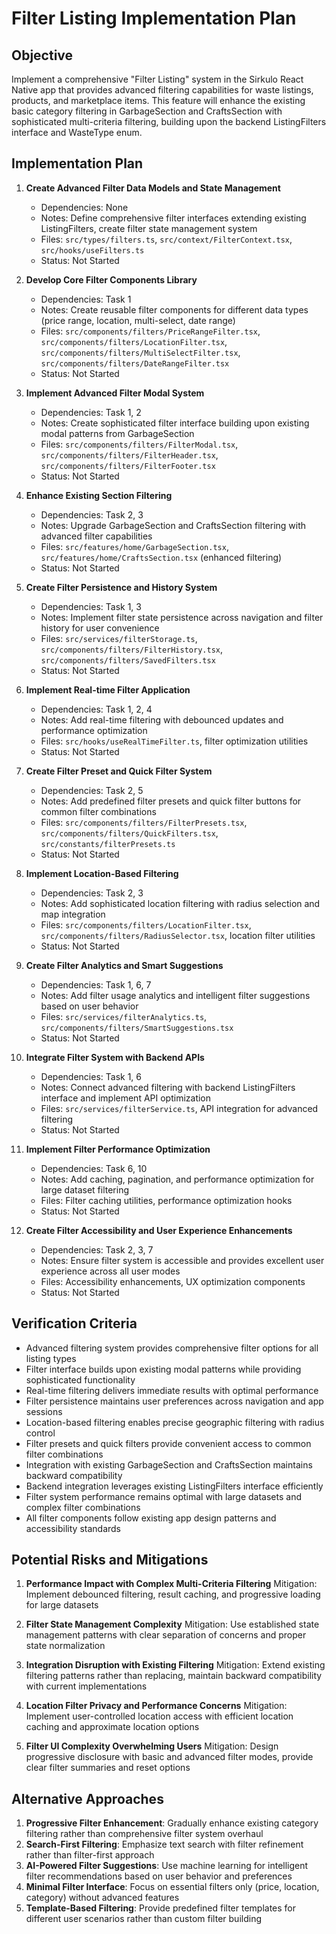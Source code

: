# Filter Listing Implementation Plan

## Objective
Implement a comprehensive "Filter Listing" system in the Sirkulo React Native app that provides advanced filtering capabilities for waste listings, products, and marketplace items. This feature will enhance the existing basic category filtering in GarbageSection and CraftsSection with sophisticated multi-criteria filtering, building upon the backend ListingFilters interface and WasteType enum.

## Implementation Plan

1. **Create Advanced Filter Data Models and State Management**
   - Dependencies: None
   - Notes: Define comprehensive filter interfaces extending existing ListingFilters, create filter state management system
   - Files: `src/types/filters.ts`, `src/context/FilterContext.tsx`, `src/hooks/useFilters.ts`
   - Status: Not Started

2. **Develop Core Filter Components Library**
   - Dependencies: Task 1
   - Notes: Create reusable filter components for different data types (price range, location, multi-select, date range)
   - Files: `src/components/filters/PriceRangeFilter.tsx`, `src/components/filters/LocationFilter.tsx`, `src/components/filters/MultiSelectFilter.tsx`, `src/components/filters/DateRangeFilter.tsx`
   - Status: Not Started

3. **Implement Advanced Filter Modal System**
   - Dependencies: Task 1, 2
   - Notes: Create sophisticated filter interface building upon existing modal patterns from GarbageSection
   - Files: `src/components/filters/FilterModal.tsx`, `src/components/filters/FilterHeader.tsx`, `src/components/filters/FilterFooter.tsx`
   - Status: Not Started

4. **Enhance Existing Section Filtering**
   - Dependencies: Task 2, 3
   - Notes: Upgrade GarbageSection and CraftsSection filtering with advanced filter capabilities
   - Files: `src/features/home/GarbageSection.tsx`, `src/features/home/CraftsSection.tsx` (enhanced filtering)
   - Status: Not Started

5. **Create Filter Persistence and History System**
   - Dependencies: Task 1, 3
   - Notes: Implement filter state persistence across navigation and filter history for user convenience
   - Files: `src/services/filterStorage.ts`, `src/components/filters/FilterHistory.tsx`, `src/components/filters/SavedFilters.tsx`
   - Status: Not Started

6. **Implement Real-time Filter Application**
   - Dependencies: Task 1, 2, 4
   - Notes: Add real-time filtering with debounced updates and performance optimization
   - Files: `src/hooks/useRealTimeFilter.ts`, filter optimization utilities
   - Status: Not Started

7. **Create Filter Preset and Quick Filter System**
   - Dependencies: Task 2, 5
   - Notes: Add predefined filter presets and quick filter buttons for common filter combinations
   - Files: `src/components/filters/FilterPresets.tsx`, `src/components/filters/QuickFilters.tsx`, `src/constants/filterPresets.ts`
   - Status: Not Started

8. **Implement Location-Based Filtering**
   - Dependencies: Task 2, 3
   - Notes: Add sophisticated location filtering with radius selection and map integration
   - Files: `src/components/filters/LocationFilter.tsx`, `src/components/filters/RadiusSelector.tsx`, location filter utilities
   - Status: Not Started

9. **Create Filter Analytics and Smart Suggestions**
   - Dependencies: Task 1, 6, 7
   - Notes: Add filter usage analytics and intelligent filter suggestions based on user behavior
   - Files: `src/services/filterAnalytics.ts`, `src/components/filters/SmartSuggestions.tsx`
   - Status: Not Started

10. **Integrate Filter System with Backend APIs**
    - Dependencies: Task 1, 6
    - Notes: Connect advanced filtering with backend ListingFilters interface and implement API optimization
    - Files: `src/services/filterService.ts`, API integration for advanced filtering
    - Status: Not Started

11. **Implement Filter Performance Optimization**
    - Dependencies: Task 6, 10
    - Notes: Add caching, pagination, and performance optimization for large dataset filtering
    - Files: Filter caching utilities, performance optimization hooks
    - Status: Not Started

12. **Create Filter Accessibility and User Experience Enhancements**
    - Dependencies: Task 2, 3, 7
    - Notes: Ensure filter system is accessible and provides excellent user experience across all user modes
    - Files: Accessibility enhancements, UX optimization components
    - Status: Not Started

## Verification Criteria
- Advanced filtering system provides comprehensive filter options for all listing types
- Filter interface builds upon existing modal patterns while providing sophisticated functionality
- Real-time filtering delivers immediate results with optimal performance
- Filter persistence maintains user preferences across navigation and app sessions
- Location-based filtering enables precise geographic filtering with radius control
- Filter presets and quick filters provide convenient access to common filter combinations
- Integration with existing GarbageSection and CraftsSection maintains backward compatibility
- Backend integration leverages existing ListingFilters interface efficiently
- Filter system performance remains optimal with large datasets and complex filter combinations
- All filter components follow existing app design patterns and accessibility standards

## Potential Risks and Mitigations

1. **Performance Impact with Complex Multi-Criteria Filtering**
   Mitigation: Implement debounced filtering, result caching, and progressive loading for large datasets

2. **Filter State Management Complexity**
   Mitigation: Use established state management patterns with clear separation of concerns and proper state normalization

3. **Integration Disruption with Existing Filtering**
   Mitigation: Extend existing filtering patterns rather than replacing, maintain backward compatibility with current implementations

4. **Location Filter Privacy and Performance Concerns**
   Mitigation: Implement user-controlled location access with efficient location caching and approximate location options

5. **Filter UI Complexity Overwhelming Users**
   Mitigation: Design progressive disclosure with basic and advanced filter modes, provide clear filter summaries and reset options

## Alternative Approaches

1. **Progressive Filter Enhancement**: Gradually enhance existing category filtering rather than comprehensive filter system overhaul
2. **Search-First Filtering**: Emphasize text search with filter refinement rather than filter-first approach
3. **AI-Powered Filter Suggestions**: Use machine learning for intelligent filter recommendations based on user behavior and preferences
4. **Minimal Filter Interface**: Focus on essential filters only (price, location, category) without advanced features
5. **Template-Based Filtering**: Provide predefined filter templates for different user scenarios rather than custom filter building